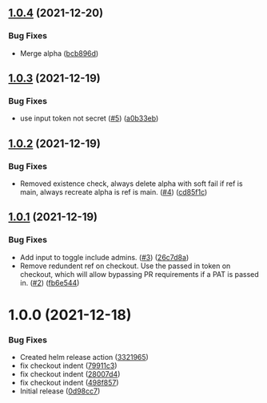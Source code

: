 ## [1.0.4](https://github.com/swarm-io/action-release-helm-chart/compare/v1.0.3...v1.0.4) (2021-12-20)


### Bug Fixes

* Merge alpha ([bcb896d](https://github.com/swarm-io/action-release-helm-chart/commit/bcb896d6178d487a9ed5e203a138a2ca592140ff))

## [1.0.3](https://github.com/swarm-io/action-release-helm-chart/compare/v1.0.2...v1.0.3) (2021-12-19)


### Bug Fixes

* use input token not secret ([#5](https://github.com/swarm-io/action-release-helm-chart/issues/5)) ([a0b33eb](https://github.com/swarm-io/action-release-helm-chart/commit/a0b33eb40742ec8120fb06f9bac12888d8f65544))

## [1.0.2](https://github.com/swarm-io/action-release-helm-chart/compare/v1.0.1...v1.0.2) (2021-12-19)


### Bug Fixes

* Removed existence check, always delete alpha with soft fail if ref is main, always recreate alpha is ref is main. ([#4](https://github.com/swarm-io/action-release-helm-chart/issues/4)) ([cd85f1c](https://github.com/swarm-io/action-release-helm-chart/commit/cd85f1c561348846dcf027426617992801c26f46))

## [1.0.1](https://github.com/swarm-io/action-release-helm-chart/compare/v1.0.0...v1.0.1) (2021-12-19)


### Bug Fixes

* Add input to toggle include admins. ([#3](https://github.com/swarm-io/action-release-helm-chart/issues/3)) ([26c7d8a](https://github.com/swarm-io/action-release-helm-chart/commit/26c7d8a432074f2b70150da03cc7568f67071f1b))
* Remove redundent ref on checkout. Use the passed in token on checkout, which will allow bypassing PR requirements if a PAT is passed in. ([#2](https://github.com/swarm-io/action-release-helm-chart/issues/2)) ([fb6e544](https://github.com/swarm-io/action-release-helm-chart/commit/fb6e544cbc96f2f752f7c7488ff7c79e9b869a23))

# 1.0.0 (2021-12-18)


### Bug Fixes

* Created helm release action ([3321965](https://github.com/swarm-io/action-release-helm-chart/commit/3321965dddd3f8de369dcc77e1af916ca9db2685))
* fix checkout indent ([79911c3](https://github.com/swarm-io/action-release-helm-chart/commit/79911c38667135e2a0fb777af764a30d14e10688))
* fix checkout indent ([28007d4](https://github.com/swarm-io/action-release-helm-chart/commit/28007d4580186e527672dfad53f8ae07e377e372))
* fix checkout indent ([498f857](https://github.com/swarm-io/action-release-helm-chart/commit/498f857d032e03a74540719f5eb5a785171fba61))
* Initial release ([0d98cc7](https://github.com/swarm-io/action-release-helm-chart/commit/0d98cc7fcc4f92eda1ff9f6f123adf73de8dac77))
